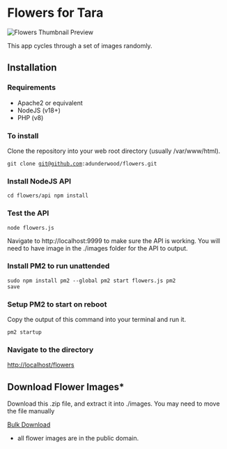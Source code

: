 # Flowers for Tara

<img src="https://alanunderwood.com/images/flowers-thumbnail.jpg" alt="Flowers Thumbnail Preview">

This app cycles through a set of images randomly.

## Installation

### Requirements

  * Apache2 or equivalent
  * NodeJS (v18+)
  * PHP (v8)

### To install

Clone the repository into your web root directory (usually /var/www/html).

<code>git clone git@github.com:adunderwood/flowers.git</code>

### Install NodeJS API
<code>cd flowers/api
npm install</code>

### Test the API

<code>node flowers.js</code>

Navigate to http://localhost:9999 to make sure the API is working. You will need to have image in the ./images folder for the API to output.

### Install PM2 to run unattended
<code>sudo npm install pm2 --global
pm2 start flowers.js
pm2 save</code>

### Setup PM2 to start on reboot

Copy the output of this command into your terminal and run it.

<code>pm2 startup</code>

### Navigate to the directory

<a href="http://localhost/flowers">http://localhost/flowers</a>

## Download Flower Images*

Download this .zip file, and extract it into ./images. You may need to move the file manually 

<a href="https://alanunderwood.com/download/flower-images.zip">Bulk Download</a>

* all flower images are in the public domain. 
